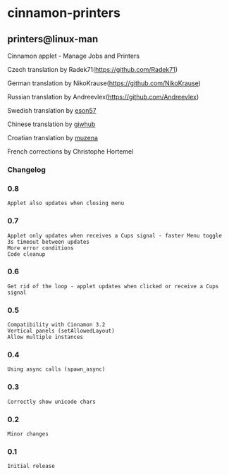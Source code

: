 # cinnamon-printers
## printers@linux-man
Cinnamon applet - Manage Jobs and Printers

Czech translation by Radek71(<https://github.com/Radek71>)

German translation by NikoKrause(<https://github.com/NikoKrause>)

Russian translation by Andreevlex(<https://github.com/Andreevlex>)

Swedish translation by [eson57](https://github.com/eson57)

Chinese translation by [giwhub](https://github.com/giwhub)

Croatian translation by [muzena](https://github.com/muzena)

French corrections by Christophe Hortemel

### Changelog

### 0.8
    Applet also updates when closing menu

### 0.7
    Applet only updates when receives a Cups signal - faster Menu toggle
    3s timeout between updates
    More error conditions
    Code cleanup

### 0.6
    Get rid of the loop - applet updates when clicked or receive a Cups signal

### 0.5
    Compatibility with Cinnamon 3.2
    Vertical panels (setAllowedLayout)
    Allow multiple instances

### 0.4
    Using async calls (spawn_async)

### 0.3
    Correctly show unicode chars

### 0.2
    Minor changes

### 0.1
    Initial release
